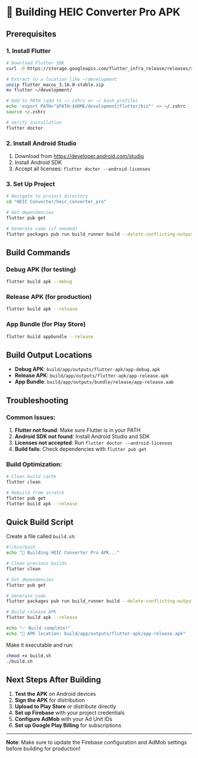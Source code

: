 # 🚀 Building HEIC Converter Pro APK

## Prerequisites

### 1. Install Flutter
```bash
# Download Flutter SDK
curl -O https://storage.googleapis.com/flutter_infra_release/releases/stable/macos/flutter_macos_3.16.0-stable.zip

# Extract to a location like ~/development
unzip flutter_macos_3.16.0-stable.zip
mv flutter ~/development/

# Add to PATH (add to ~/.zshrc or ~/.bash_profile)
echo 'export PATH="$PATH:$HOME/development/flutter/bin"' >> ~/.zshrc
source ~/.zshrc

# Verify installation
flutter doctor
```

### 2. Install Android Studio
1. Download from https://developer.android.com/studio
2. Install Android SDK
3. Accept all licenses: `flutter doctor --android-licenses`

### 3. Set Up Project
```bash
# Navigate to project directory
cd "HEIC Converter/heic_converter_pro"

# Get dependencies
flutter pub get

# Generate code (if needed)
flutter packages pub run build_runner build --delete-conflicting-outputs
```

## Build Commands

### Debug APK (for testing)
```bash
flutter build apk --debug
```

### Release APK (for production)
```bash
flutter build apk --release
```

### App Bundle (for Play Store)
```bash
flutter build appbundle --release
```

## Build Output Locations

- **Debug APK**: `build/app/outputs/flutter-apk/app-debug.apk`
- **Release APK**: `build/app/outputs/flutter-apk/app-release.apk`
- **App Bundle**: `build/app/outputs/bundle/release/app-release.aab`

## Troubleshooting

### Common Issues:

1. **Flutter not found**: Make sure Flutter is in your PATH
2. **Android SDK not found**: Install Android Studio and SDK
3. **Licenses not accepted**: Run `flutter doctor --android-licenses`
4. **Build fails**: Check dependencies with `flutter pub get`

### Build Optimization:
```bash
# Clean build cache
flutter clean

# Rebuild from scratch
flutter pub get
flutter build apk --release
```

## Quick Build Script

Create a file called `build.sh`:

```bash
#!/bin/bash
echo "🚀 Building HEIC Converter Pro APK..."

# Clean previous builds
flutter clean

# Get dependencies
flutter pub get

# Generate code
flutter packages pub run build_runner build --delete-conflicting-outputs

# Build release APK
flutter build apk --release

echo "✅ Build complete!"
echo "📱 APK location: build/app/outputs/flutter-apk/app-release.apk"
```

Make it executable and run:
```bash
chmod +x build.sh
./build.sh
```

## Next Steps After Building

1. **Test the APK** on Android devices
2. **Sign the APK** for distribution
3. **Upload to Play Store** or distribute directly
4. **Set up Firebase** with your project credentials
5. **Configure AdMob** with your Ad Unit IDs
6. **Set up Google Play Billing** for subscriptions

---

**Note**: Make sure to update the Firebase configuration and AdMob settings before building for production!
